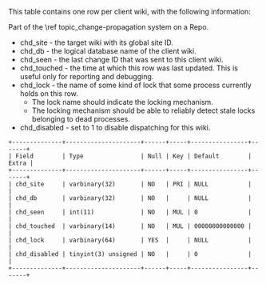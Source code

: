 This table contains one row per client wiki, with the following information:

Part of the \ref topic_change-propagation system on a Repo.

* chd_site - the target wiki with its global site ID.
* chd_db - the logical database name of the client wiki.
* chd_seen - the last change ID that was sent to this client wiki.
* chd_touched - the time at which this row was last updated. This is useful only for reporting and debugging.
* chd_lock - the name of some kind of lock that some process currently holds on this row.
  * The lock name should indicate the locking mechanism.
  * The locking mechanism should be able to reliably detect stale locks belonging to dead processes.
* chd_disabled - set to 1 to disable dispatching for this wiki.

```
+--------------+---------------------+------+-----+----------------+-------+
| Field        | Type                | Null | Key | Default        | Extra |
+--------------+---------------------+------+-----+----------------+-------+
| chd_site     | varbinary(32)       | NO   | PRI | NULL           |       |
| chd_db       | varbinary(32)       | NO   |     | NULL           |       |
| chd_seen     | int(11)             | NO   | MUL | 0              |       |
| chd_touched  | varbinary(14)       | NO   | MUL | 00000000000000 |       |
| chd_lock     | varbinary(64)       | YES  |     | NULL           |       |
| chd_disabled | tinyint(3) unsigned | NO   |     | 0              |       |
+--------------+---------------------+------+-----+----------------+-------+
```
